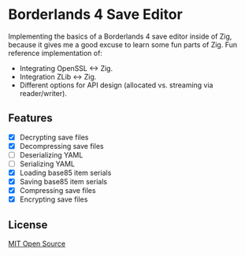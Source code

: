 # Borderlands 4 Save Editor

Implementing the basics of a Borderlands 4 save editor inside of Zig,
because it gives me a good excuse to learn some fun parts of Zig.
Fun reference implementation of:

- Integrating OpenSSL <-> Zig.
- Integration ZLib <-> Zig.
- Different options for API design (allocated vs. streaming via reader/writer).

## Features

- [x] Decrypting save files
- [x] Decompressing save files
- [ ] Deserializing YAML
- [ ] Serializing YAML
- [x] Loading base85 item serials
- [x] Saving base85 item serials
- [x] Compressing save files
- [x] Encrypting save files

## License

[MIT Open Source](./LICENSE)
